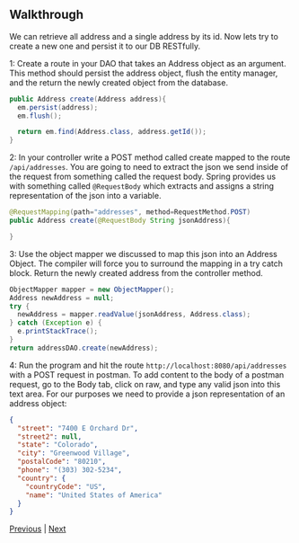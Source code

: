 ## Walkthrough

We can retrieve all address and a single address by its id. Now lets try to create a new one and persist it to our DB RESTfully.

1: Create a route in your DAO that takes an Address object as an argument. This method should persist the address object, flush the entity manager, and the return the newly created object from the database.
```java
public Address create(Address address){
  em.persist(address);
  em.flush();

  return em.find(Address.class, address.getId());
}
```
2: In your controller write a POST method called create mapped to the route `/api/addresses`. You are going to need to extract the json we send inside of the request from something called the request body. Spring provides us with something called `@RequestBody` which extracts and assigns a string representation of the json into a variable.
```java
@RequestMapping(path="addresses", method=RequestMethod.POST)
public Address create(@RequestBody String jsonAddress){

}
```

3: Use the object mapper we discussed to map this json into an Address Object. The compiler will force you to surround the mapping in a try catch block. Return the newly created address from the controller method.
```java
ObjectMapper mapper = new ObjectMapper();
Address newAddress = null;
try {
  newAddress = mapper.readValue(jsonAddress, Address.class);
} catch (Exception e) {
  e.printStackTrace();
}
return addressDAO.create(newAddress);
```

4: Run the program and hit the route `http://localhost:8080/api/addresses` with a POST request in postman. To add content to the body of a postman request, go to the Body tab, click on raw, and type any valid json into this text area. For our purposes we need to provide a json representation of an address object:
```json
{
  "street": "7400 E Orchard Dr",
  "street2": null,
  "state": "Colorado",
  "city": "Greenwood Village",
  "postalCode": "80210",
  "phone": "(303) 302-5234",
  "country": {
    "countryCode": "US",
    "name": "United States of America"
  }
}
```

[Previous](demo_address_show.md) | [Next](negating_recursive_json.md)
